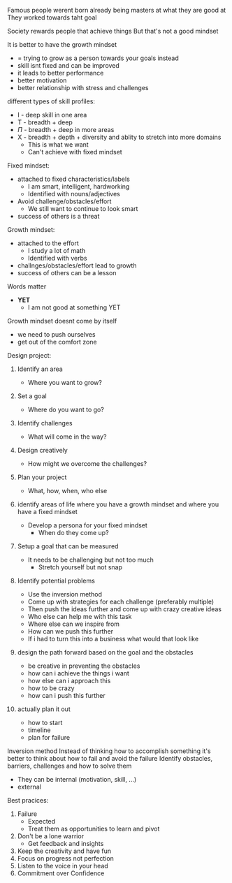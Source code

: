 Famous people werent born already being masters at what they are good at
They worked towards taht goal

Society rewards people that achieve things
But that's not a good mindset

It is better to have the growth mindset
- = trying to grow as a person towards your goals instead
- skill isnt fixed and can be improved
- it leads to better performance
- better motivation
- better relationship with stress and challenges

different types of skill profiles:
- I - deep skill in one area
- T - breadth + deep
- $\Pi$ - breadth + deep in more areas
- X - breadth + depth + diversity and ablity to stretch into more domains
	- This is what we want
	- Can't achieve with fixed mindset

Fixed mindset:
- attached to fixed characteristics/labels
	- I am smart, intelligent, hardworking
	- Identified with nouns/adjectives
- Avoid challenge/obstacles/effort
	- We still want to continue to look smart
- success of others is a threat

Growth mindset:
- attached to the effort 
	- I study a lot of math
	- Identified with verbs
- challnges/obstacles/effort lead to growth
- success of others can be a lesson


Words matter
- **YET**
	- I am not good at something YET

Growth mindset doesnt come by itself
- we need to push ourselves
- get out of the comfort zone


Design project:

1. Identify an area
	- Where you want to grow?
2. Set a goal
	- Where do you want to go?
3. Identify challenges
	- What will come in the way?
4. Design creatively
	- How might we overcome the challenges?
5. Plan your project
	- What, how, when, who else 

1. identify areas of life where you have a growth mindset and where you have a fixed mindset
	- Develop a persona for your fixed mindset
		- When do they come up?
2. Setup a goal that can be measured
	- It needs to be challenging but not too much
		- Stretch yourself but not snap
3. Identify potential problems
	- Use the inversion method
	- Come up with strategies for each challenge (preferably multiple)
	- Then push the ideas further and come up with crazy creative ideas
	- Who else can help me with this task
	- Where else can we inspire from
	- How can we push this further
	- If i had to turn this into a business what would that look like
4. design the path forward based on the goal and the obstacles
	- be creative in preventing the obstacles
	- how can i achieve the things i want
	- how else can i approach this
	- how to be crazy
	- how can i push this further
5. actually plan it out
	- how to start
	- timeline
	- plan for failure


Inversion method
Instead of thinking how to accomplish something it's better to think about how to fail and avoid the failure
Identify obstacles, barriers, challenges and how to solve them
- They can be internal (motivation, skill, ...)
- external

Best pracices:
1. Failure
	- Expected
	- Treat them as opportunities to learn and pivot
2. Don't be a lone warrior
	- Get feedback and insights
3. Keep the creativity and have fun
4. Focus on progress not perfection
5. Listen to the voice in your head
6. Commitment over Confidence